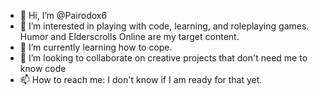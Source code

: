 - 👋 Hi, I’m @Pairodox6
- 👀 I’m interested in playing with code, learning, and roleplaying games. Humor and Elderscrolls Online are my target content. 
- 🌱 I’m currently learning how to cope.
- 💞️ I’m looking to collaborate on creative projects that don't need me to know code
- 📫 How to reach me: I don't know if I am ready for that yet.

<!---
Pairodox6/Pairodox6 is a ✨ special ✨ repository because its `README.md` (this file) appears on your GitHub profile.
You can click the Preview link to take a look at your changes.
--->
